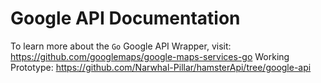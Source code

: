 # Google API Documentation

To learn more about the `Go` Google API Wrapper, visit: https://github.com/googlemaps/google-maps-services-go
Working Prototype: https://github.com/Narwhal-Pillar/hamsterApi/tree/google-api
